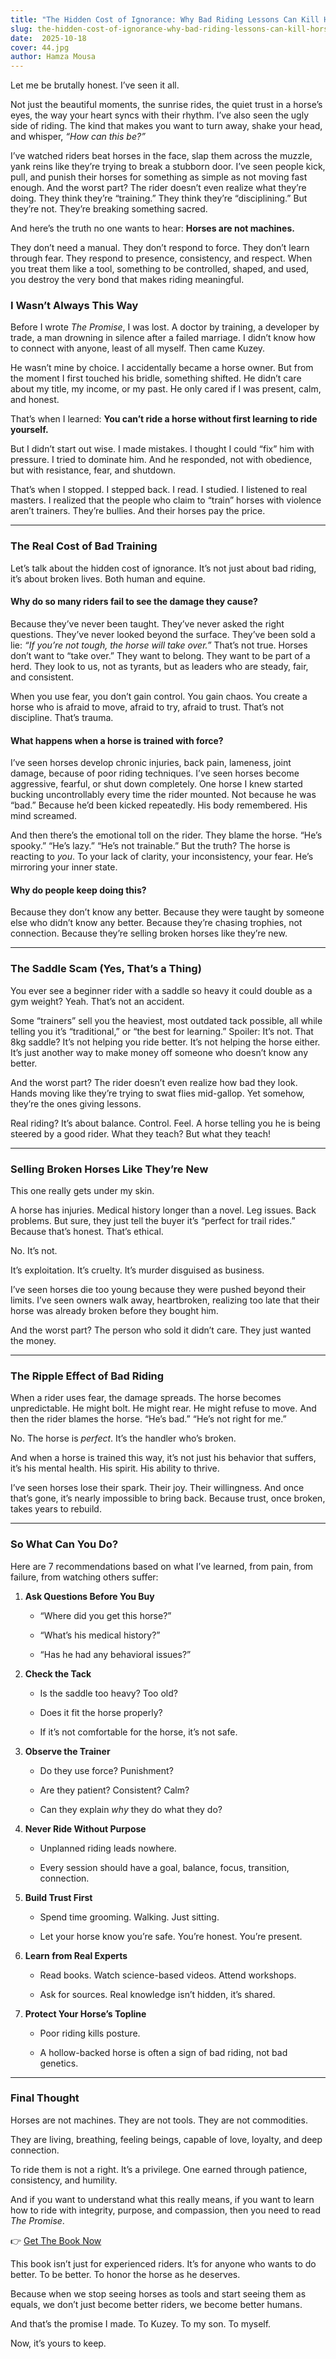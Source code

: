 ```yaml
---
title: "The Hidden Cost of Ignorance: Why Bad Riding Lessons Can Kill Horses and Hurt People"
slug: the-hidden-cost-of-ignorance-why-bad-riding-lessons-can-kill-horses-and-hurt-people
date:  2025-10-18
cover: 44.jpg
author: Hamza Mousa
---
```



Let me be brutally honest. I’ve seen it all.



Not just the beautiful moments, the sunrise rides, the quiet trust in a horse’s eyes, the way your heart syncs with their rhythm. I’ve also seen the ugly side of riding. The kind that makes you want to turn away, shake your head, and whisper, *“How can this be?”*



I’ve watched riders beat horses in the face, slap them across the muzzle, yank reins like they’re trying to break a stubborn door. I’ve seen people kick, pull, and punish their horses for something as simple as not moving fast enough. And the worst part? The rider doesn’t even realize what they’re doing. They think they’re “training.” They think they’re “disciplining.” But they’re not. They’re breaking something sacred.



And here’s the truth no one wants to hear: **Horses are not machines.**



They don’t need a manual. They don’t respond to force. They don’t learn through fear. They respond to presence, consistency, and respect. When you treat them like a tool, something to be controlled, shaped, and used, you destroy the very bond that makes riding meaningful.



### I Wasn’t Always This Way



Before I wrote *The Promise*, I was lost. A doctor by training, a developer by trade, a man drowning in silence after a failed marriage. I didn’t know how to connect with anyone, least of all myself. Then came Kuzey.



He wasn’t mine by choice. I accidentally became a horse owner. But from the moment I first touched his bridle, something shifted. He didn’t care about my title, my income, or my past. He only cared if I was present, calm, and honest.



That’s when I learned: **You can’t ride a horse without first learning to ride yourself.**



But I didn’t start out wise. I made mistakes. I thought I could “fix” him with pressure. I tried to dominate him. And he responded, not with obedience, but with resistance, fear, and shutdown.



That’s when I stopped. I stepped back. I read. I studied. I listened to real masters. I realized that the people who claim to “train” horses with violence aren’t trainers. They’re bullies. And their horses pay the price.



---



### The Real Cost of Bad Training



Let’s talk about the hidden cost of ignorance. It’s not just about bad riding, it’s about broken lives. Both human and equine.



#### Why do so many riders fail to see the damage they cause?



Because they’ve never been taught. They’ve never asked the right questions. They’ve never looked beyond the surface. They’ve been sold a lie: *“If you’re not tough, the horse will take over.”* That’s not true. Horses don’t want to “take over.” They want to belong. They want to be part of a herd. They look to us, not as tyrants, but as leaders who are steady, fair, and consistent.



When you use fear, you don’t gain control. You gain chaos. You create a horse who is afraid to move, afraid to try, afraid to trust. That’s not discipline. That’s trauma.



#### What happens when a horse is trained with force?



I’ve seen horses develop chronic injuries, back pain, lameness, joint damage, because of poor riding techniques. I’ve seen horses become aggressive, fearful, or shut down completely. One horse I knew started bucking uncontrollably every time the rider mounted. Not because he was “bad.” Because he’d been kicked repeatedly. His body remembered. His mind screamed.



And then there’s the emotional toll on the rider. They blame the horse. “He’s spooky.” “He’s lazy.” “He’s not trainable.” But the truth? The horse is reacting to *you*. To your lack of clarity, your inconsistency, your fear. He’s mirroring your inner state.



#### Why do people keep doing this?



Because they don’t know any better. Because they were taught by someone else who didn’t know any better. Because they’re chasing trophies, not connection. Because they’re selling broken horses like they’re new.



---



### The Saddle Scam (Yes, That’s a Thing)



You ever see a beginner rider with a saddle so heavy it could double as a gym weight? Yeah. That’s not an accident.



Some “trainers” sell you the heaviest, most outdated tack possible, all while telling you it’s “traditional,” or “the best for learning.” Spoiler: It’s not. That 8kg saddle? It’s not helping you ride better. It’s not helping the horse either. It’s just another way to make money off someone who doesn’t know any better.



And the worst part? The rider doesn’t even realize how bad they look. Hands moving like they’re trying to swat flies mid-gallop. Yet somehow, they’re the ones giving lessons.



Real riding? It’s about balance. Control. Feel. A horse telling you he is being steered by a good rider. What they teach? But what they teach!



---



### Selling Broken Horses Like They’re New



This one really gets under my skin.



A horse has injuries. Medical history longer than a novel. Leg issues. Back problems. But sure, they just tell the buyer it’s “perfect for trail rides.” Because that’s honest. That’s ethical.



No. It’s not.



It’s exploitation. It’s cruelty. It’s murder disguised as business.



I’ve seen horses die too young because they were pushed beyond their limits. I’ve seen owners walk away, heartbroken, realizing too late that their horse was already broken before they bought him.



And the worst part? The person who sold it didn’t care. They just wanted the money.



---



### The Ripple Effect of Bad Riding



When a rider uses fear, the damage spreads. The horse becomes unpredictable. He might bolt. He might rear. He might refuse to move. And then the rider blames the horse. “He’s bad.” “He’s not right for me.”



No. The horse is *perfect*. It’s the handler who’s broken.



And when a horse is trained this way, it’s not just his behavior that suffers, it’s his mental health. His spirit. His ability to thrive.



I’ve seen horses lose their spark. Their joy. Their willingness. And once that’s gone, it’s nearly impossible to bring back. Because trust, once broken, takes years to rebuild.



---



### So What Can You Do?



Here are 7 recommendations based on what I’ve learned, from pain, from failure, from watching others suffer:



1.  **Ask Questions Before You Buy**  

    *   “Where did you get this horse?”  

    *   “What’s his medical history?”  

    *   “Has he had any behavioral issues?”



2.  **Check the Tack**  

    *   Is the saddle too heavy? Too old?  

    *   Does it fit the horse properly?  

    *   If it’s not comfortable for the horse, it’s not safe.



3.  **Observe the Trainer**  

    *   Do they use force? Punishment?  

    *   Are they patient? Consistent? Calm?  

    *   Can they explain *why* they do what they do?



4.  **Never Ride Without Purpose**  

    *   Unplanned riding leads nowhere.  

    *   Every session should have a goal, balance, focus, transition, connection.



5.  **Build Trust First**  

    *   Spend time grooming. Walking. Just sitting.  

    *   Let your horse know you’re safe. You’re honest. You’re present.



6.  **Learn from Real Experts**  

    *   Read books. Watch science-based videos. Attend workshops.  

    *   Ask for sources. Real knowledge isn’t hidden, it’s shared.



7.  **Protect Your Horse’s Topline**  

    *   Poor riding kills posture.  

    *   A hollow-backed horse is often a sign of bad riding, not bad genetics.



---



### Final Thought



Horses are not machines. They are not tools. They are not commodities.



They are living, breathing, feeling beings, capable of love, loyalty, and deep connection.



To ride them is not a right. It’s a privilege. One earned through patience, consistency, and humility.



And if you want to understand what this really means, if you want to learn how to ride with integrity, purpose, and compassion, then you need to read *The Promise*.



👉 [Get The Book Now](https://hamzamu.gumroad.com/l/the_promise_book)



This book isn’t just for experienced riders. It’s for anyone who wants to do better. To be better. To honor the horse as he deserves.



Because when we stop seeing horses as tools and start seeing them as equals, we don’t just become better riders, we become better humans.



And that’s the promise I made. To Kuzey. To my son. To myself.



Now, it’s yours to keep.
